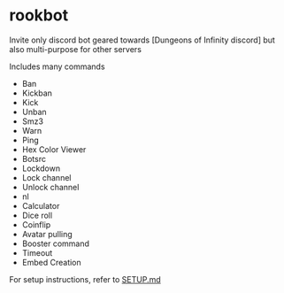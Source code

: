 # rookbot
Invite only discord bot geared towards [Dungeons of Infinity discord] but also multi-purpose for other servers

Includes many commands
- Ban
- Kickban
- Kick
- Unban
- Smz3
- Warn
- Ping
- Hex Color Viewer
- Botsrc
- Lockdown
- Lock channel
- Unlock channel
- nl
- Calculator
- Dice roll
- Coinflip
- Avatar pulling
- Booster command
- Timeout
- Embed Creation

For setup instructions, refer to [SETUP.md](SETUP.md)
